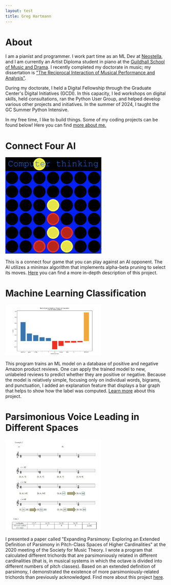 ```yaml
---
layout: test
title: Greg Hartmann
---
```

# About

I am a pianist and programmer. I work part time as an ML Dev at [Neostella](https://www.neostella.com/about/), and I am currently an Artist Diploma student in piano at the [Guildhall School of Music and Drama](https://www.gsmd.ac.uk/). I recently completed my doctorate in music; my dissertation is ["The Reciprocal Interaction of Musical Performance and Analysis"](https://academicworks.cuny.edu/gc_etds/5754/).

During my doctorate, I held a Digital Fellowship through the Graduate Center's Digital Initiatives (GCDI). In this capacity, I led workshops on digital skills, held consultations, ran the Python User Group, and helped develop various other projects and initiatives. In the summer of 2024, I taught the GC Summer Python Intensive.

In my free time, I like to build things. Some of my coding projects can be found below! Here you can find [more about me.](./about-me)

# Connect Four AI

<img src="./assets/img/connect4-regular.png" alt="connect4" width="300"/>

This is a connect four game that you can play against an AI opponent. The AI utilizes a minimax algorithm that implements alpha-beta pruning to select its moves. [Here](./connect-four.html) you can find a more in-depth description of this project.


# Machine Learning Classification

<img src="./assets/img/ML-classifier-graph.png" alt="ML Classifier Graph" width="300"/>

This program trains an ML model on a database of positive and negative Amazon product reviews. One can apply the trained model to new, unlabeled reviews to predict whether they are positive or negative. Because the model is relatively simple, focusing only on individual words, bigrams, and punctuation, I added an explanation feature that displays a bar graph that helps to show how the label was computed. [Learn more](./ML-reviews.html) about this project.


# Parsimonious Voice Leading in Different Spaces

<img src="./assets/img/parsimony.png" alt="Parsimonious Voice Leading Examples" width="300"/>

I presented a paper called "Expanding Parsimony: Exploring an Extended Definition of Parsimony in Pitch-Class Spaces of Higher Cardinalities" at the 2020 meeting of the Society for Music Theory. I wrote a program that calculated different trichords that are parsimoniously related in different cardinalities (that is, in musical systems in which the octave is divided into different numbers of pitch classes). Based on an extended definition of parsimony, I demonstrated the existence of more parsimoniously-related trichords than previously acknowledged. Find more about this project [here](./parsimony.html).


